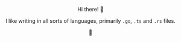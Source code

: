 <div align="center">
    <p>Hi there! 👋</p>
    <p>I like writing in all sorts of languages, primarily <code>.go</code>, <code>.ts</code> and <code>.rs</code> files.</p>
    <p>🚀</p>
</div>
